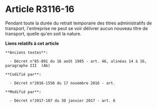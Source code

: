 # Article R3116-16

Pendant toute la durée du retrait temporaire des titres administratifs de transport, l'entreprise ne peut se voir délivrer
aucun nouveau titre de transport, quelle qu'en soit la nature.

**Liens relatifs à cet article**

	**Anciens textes**:

	  - Décret n°85-891 du 16 août 1985 - art. 46, alinéas 14 à 16, paragraphe III  (Ab)

	**Codifié par**:

	  - Décret n°2016-1550 du 17 novembre 2016 - art.

	**Modifié par**:

	  - Décret n°2017-107 du 30 janvier 2017 - art. 6
